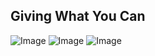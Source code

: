 ## Giving What You Can
![Image](https://cdn.discordapp.com/attachments/757112722432196649/757112748969558026/Screen_Shot_2020-09-20_at_1.30.07_AM_2.png)
![Image](https://cdn.discordapp.com/attachments/757112722432196649/757112774110347424/Screen_Shot_2020-09-20_at_1.31.07_AM_2.png)
![Image](https://cdn.discordapp.com/attachments/757112722432196649/757112788094025769/Screen_Shot_2020-09-20_at_1.31.12_AM_2.png)


